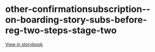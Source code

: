 # other-confirmationsubscription--on-boarding-story-subs-before-reg-two-steps-stage-two

[View in storybook](https://raw.githack.com/Independent-Digital-News-and-Media-Ltd/indy-branch-review/PR-7529-sb/index.html?path=/story/other-confirmationsubscription--on-boarding-story-subs-before-reg-two-steps-stage-two)